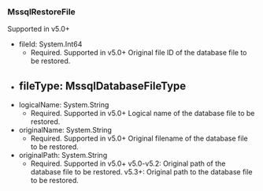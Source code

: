 ### MssqlRestoreFile
Supported in v5.0+

- fileId: System.Int64
  - Required. Supported in v5.0+
  Original file ID of the database file to be restored.
- fileType: MssqlDatabaseFileType
  - 
- logicalName: System.String
  - Required. Supported in v5.0+
  Logical name of the database file to be restored.
- originalName: System.String
  - Required. Supported in v5.0+
  Original filename of the database file to be restored.
- originalPath: System.String
  - Required. Supported in v5.0+
  v5.0-v5.2: Original path of the database file to be restored.
  v5.3+: Original path to the database file to be restored.
